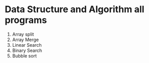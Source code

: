 # Data Structure and Algorithm all programs
1. Array split 
2. Array Merge 
3. Linear Search 
4. Binary Search 
5. Bubble sort
